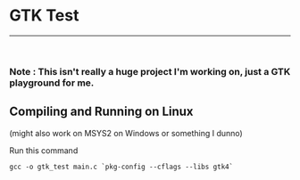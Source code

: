 # GTK Test
<hr/><br/>

### Note : This isn't really a huge project I'm working on, just a GTK playground for me. <br/>

## Compiling and Running on Linux <br/>

(might also work on MSYS2 on Windows or something I dunno)<br/>

Run this command
```
gcc -o gtk_test main.c `pkg-config --cflags --libs gtk4`
```
